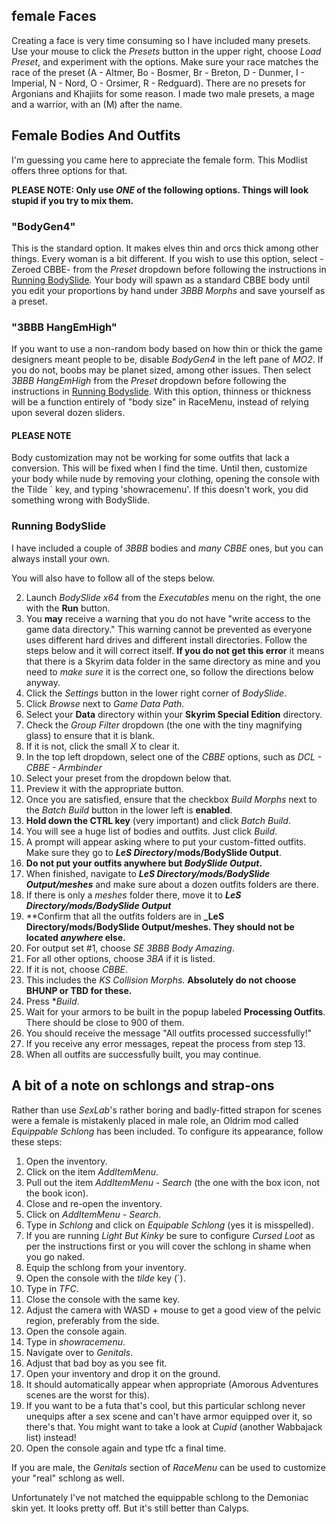 
## female Faces

Creating a face is very time consuming so I have included many presets. Use your mouse to click the _Presets_ button in the upper right, choose _Load Preset_, and experiment with the options. Make sure your race matches the race of the preset (A - Altmer, Bo - Bosmer, Br - Breton, D - Dunmer, I - Imperial, N - Nord, O - Orsimer, R - Redguard). There are no presets for Argonians and Khajiits for some reason. I made two male presets, a mage and a warrior, with an (M) after the name.

##  Female Bodies And Outfits

I'm guessing you came here to appreciate the female form. This Modlist offers three options for that. 

**PLEASE NOTE: Only use _ONE_ of the following options. Things will look stupid if you try to mix them.**

### "BodyGen4"

This is the standard option. It makes elves thin and orcs thick among other things. Every woman is a bit different. If you wish to use this option, select -Zeroed CBBE- from the _Preset_ dropdown before following the instructions in [Running BodySlide](#running-bodyslide). Your body will spawn as a standard CBBE body until you edit your proportions by hand under _3BBB Morphs_ and save yourself as a preset. 



### "3BBB HangEmHigh"

If you want to use a non-random body based on how thin or thick the game designers meant people to be, disable _BodyGen4_ in the left pane of _MO2_. If you do not, boobs may be planet sized, among other issues. Then select _3BBB HangEmHigh_ from the _Preset_ dropdown before following the instructions in [Running Bodyslide](#running-bodyslide). With this option, thinness or thickness will be a function entirely of "body size" in RaceMenu, instead of relying upon several dozen sliders.

#### PLEASE NOTE

Body customization may not be working for some outfits that lack a conversion. This will be fixed when I find the time. Until then, customize your body while nude by removing your clothing, opening the console with the Tilde ` key, and typing 'showracemenu'. If this doesn't work, you did something wrong with BodySlide.

### Running BodySlide

I have included a couple of _3BBB_ bodies and _many_ _CBBE_ ones, but you can always install your own.

You will also have to follow all of the steps below.

2. Launch _BodySlide x64_ from the _Executables_ menu on the right, the one with the **Run** button. 
3. You **may** receive a warning that you do not have "write access to the game data directory." This warning cannot be prevented as everyone uses different hard drives and different install directories. Follow the steps below and it will correct itself. **If you do not get this error** it means that there is a Skyrim data folder in the same directory as mine and you need to _make sure_ it is the correct one, so follow the directions below anyway.
4. Click the _Settings_ button in the lower right corner of _BodySlide_.	
5. Click _Browse_ next to _Game Data Path_.	
6. Select your **Data** directory within your **Skyrim Special Edition** directory.
7. Check the _Group Filter_ dropdown (the one with the tiny magnifying glass) to ensure that it is blank.
8. If it is not, click the small _X_ to clear it.
9.  In the top left dropdown, select one of the _CBBE_ options, such as _DCL - CBBE - Armbinder_
10. Select your preset from the dropdown below that.
11. Preview it with the appropriate button.
12. Once you are satisfied, ensure that the checkbox _Build Morphs_ next to the _Batch Build_ button in the lower left is **enabled**.	
13. **Hold down the CTRL key** (very important) and click _Batch Build_. 
14. You will see a huge list of bodies and outfits. Just click _Build_.
15. A prompt will appear asking where to put your custom-fitted outfits. Make sure they go to **_LeS Directory_/mods/BodySlide Output**.
16. **Do not put your outfits anywhere but _BodySlide Output_.**
17. When finished, navigate to **_LeS Directory/mods/BodySlide Output/meshes_** and make sure about a dozen outfits folders are there.
18. If there is only a _meshes_ folder there, move it to **_LeS Directory/mods/BodySlide Output_**
19. **Confirm that all the outfits folders are in **_LeS Directory/mods/BodySlide Output/meshes. They should not be located _anywhere_ else.**
20. For output set #1, choose _SE 3BBB Body Amazing_.
21. For all other options, choose _3BA_ if it is listed.
22. If it is not, choose _CBBE_.
23. This includes the _KS Collision Morphs._ **Absolutely do not choose BHUNP or TBD for these.**
24. Press **Build*.
25. Wait for your armors to be built in the popup labeled **Processing Outfits**. There should be close to 900 of them.
26. You should receive the message "All outfits processed successfully!"
27. If you receive any error messages, repeat the process from step 13.
28. When all outfits are successfully built, you may continue.

## A bit of a note on schlongs and strap-ons

Rather than use _SexLab_'s rather boring and badly-fitted strapon for scenes were a female is mistakenly placed in male role, an Oldrim mod called _Equippable Schlong_ has been included. To configure its appearance, follow these steps:

1. Open the inventory.
4. Click on the item _AddItemMenu_.
5. Pull out the item _AddItemMenu - Search_ (the one with the box icon, not the book icon).
6. Close and re-open the inventory.
7. Click on _AddItemMenu - Search_.
8. Type in _Schlong_ and click on _Equipable Schlong_ (yes it is misspelled).
9. If you are running _Light But Kinky_ be sure to configure _Cursed Loot_ as per the instructions first or you will cover the schlong in shame when you go naked.
10. Equip the schlong from your inventory.
11. Open the console with the _tilde_ key (`).
12. Type in _TFC_.
13. Close the console with the same key.
14. Adjust the camera with WASD + mouse to get a good view of the pelvic region, preferably from the side.
15. Open the console again.
16. Type in _showracemenu_.
17. Navigate over to _Genitals_.
18. Adjust that bad boy as you see fit.
19. Open your inventory and drop it on the ground.
20. It should automatically appear when appropriate (Amorous Adventures scenes are the worst for this).
21. If you want to be a futa that's cool, but this particular schlong never unequips after a sex scene and can't have armor equipped over it, so there's that. You might want to take a look at _Cupid_ (another Wabbajack list) instead!
24. Open the console again and type tfc a final time.

If you are male, the _Genitals_ section of _RaceMenu_ can be used to customize your "real" schlong as well.

Unfortunately I've not matched the equippable schlong to the Demoniac skin yet. It looks pretty off. But it's still better than Calyps.
